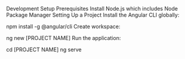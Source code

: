 Development Setup
Prerequisites
Install Node.js which includes Node Package Manager
Setting Up a Project
Install the Angular CLI globally:

npm install -g @angular/cli
Create workspace:

ng new [PROJECT NAME]
Run the application:

cd [PROJECT NAME]
ng serve
